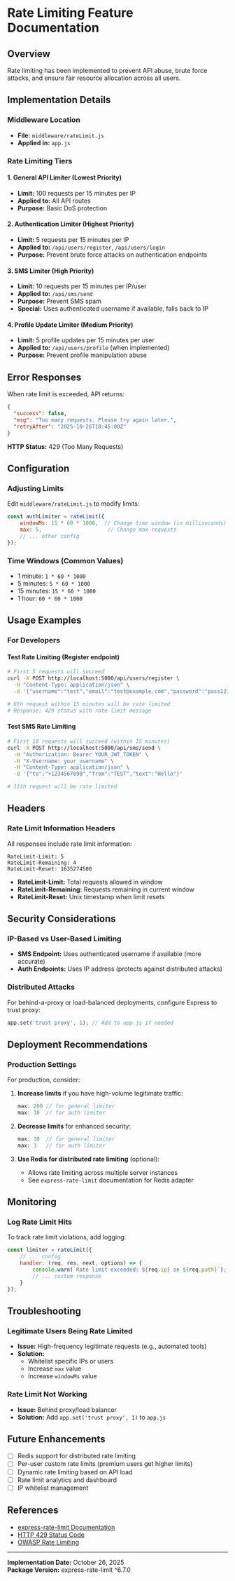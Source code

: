 # Rate Limiting Feature Documentation

## Overview

Rate limiting has been implemented to prevent API abuse, brute force attacks, and ensure fair resource allocation across all users.

## Implementation Details

### Middleware Location
- **File:** `middleware/rateLimit.js`
- **Applied in:** `app.js`

### Rate Limiting Tiers

#### 1. General API Limiter (Lowest Priority)
- **Limit:** 100 requests per 15 minutes per IP
- **Applied to:** All API routes
- **Purpose:** Basic DoS protection

#### 2. Authentication Limiter (Highest Priority)
- **Limit:** 5 requests per 15 minutes per IP
- **Applied to:** `/api/users/register`, `/api/users/login`
- **Purpose:** Prevent brute force attacks on authentication endpoints

#### 3. SMS Limiter (High Priority)
- **Limit:** 10 requests per 15 minutes per IP/user
- **Applied to:** `/api/sms/send`
- **Purpose:** Prevent SMS spam
- **Special:** Uses authenticated username if available, falls back to IP

#### 4. Profile Update Limiter (Medium Priority)
- **Limit:** 5 profile updates per 15 minutes per user
- **Applied to:** `/api/users/profile` (when implemented)
- **Purpose:** Prevent profile manipulation abuse

## Error Responses

When rate limit is exceeded, API returns:

```json
{
  "success": false,
  "msg": "Too many requests. Please try again later.",
  "retryAfter": "2025-10-26T10:45:00Z"
}
```

**HTTP Status:** 429 (Too Many Requests)

## Configuration

### Adjusting Limits

Edit `middleware/rateLimit.js` to modify limits:

```javascript
const authLimiter = rateLimit({
    windowMs: 15 * 60 * 1000,  // Change time window (in milliseconds)
    max: 5,                     // Change max requests
    // ... other config
});
```

### Time Windows (Common Values)
- 1 minute: `1 * 60 * 1000`
- 5 minutes: `5 * 60 * 1000`
- 15 minutes: `15 * 60 * 1000`
- 1 hour: `60 * 60 * 1000`

## Usage Examples

### For Developers

#### Test Rate Limiting (Register endpoint)
```bash
# First 5 requests will succeed
curl -X POST http://localhost:5000/api/users/register \
  -H "Content-Type: application/json" \
  -d '{"username":"test","email":"test@example.com","password":"pass123"}'

# 6th request within 15 minutes will be rate limited
# Response: 429 status with rate limit message
```

#### Test SMS Rate Limiting
```bash
# First 10 requests will succeed (within 15 minutes)
curl -X POST http://localhost:5000/api/sms/send \
  -H "Authorization: Bearer YOUR_JWT_TOKEN" \
  -H "X-Username: your_username" \
  -H "Content-Type: application/json" \
  -d '{"to":"+1234567890","from":"TEST","text":"Hello"}'

# 11th request will be rate limited
```

## Headers

### Rate Limit Information Headers

All responses include rate limit information:

```
RateLimit-Limit: 5
RateLimit-Remaining: 4
RateLimit-Reset: 1635274500
```

- **RateLimit-Limit:** Total requests allowed in window
- **RateLimit-Remaining:** Requests remaining in current window
- **RateLimit-Reset:** Unix timestamp when limit resets

## Security Considerations

### IP-Based vs User-Based Limiting

- **SMS Endpoint:** Uses authenticated username if available (more accurate)
- **Auth Endpoints:** Uses IP address (protects against distributed attacks)

### Distributed Attacks

For behind-a-proxy or load-balanced deployments, configure Express to trust proxy:

```javascript
app.set('trust proxy', 1); // Add to app.js if needed
```

## Deployment Recommendations

### Production Settings

For production, consider:

1. **Increase limits** if you have high-volume legitimate traffic:
   ```javascript
   max: 200 // for general limiter
   max: 10  // for auth limiter
   ```

2. **Decrease limits** for enhanced security:
   ```javascript
   max: 30  // for general limiter
   max: 3   // for auth limiter
   ```

3. **Use Redis for distributed rate limiting** (optional):
   - Allows rate limiting across multiple server instances
   - See `express-rate-limit` documentation for Redis adapter

## Monitoring

### Log Rate Limit Hits

To track rate limit violations, add logging:

```javascript
const limiter = rateLimit({
    // ... config
    handler: (req, res, next, options) => {
        console.warn(`Rate limit exceeded: ${req.ip} on ${req.path}`);
        // ... custom response
    }
});
```

## Troubleshooting

### Legitimate Users Being Rate Limited

- **Issue:** High-frequency legitimate requests (e.g., automated tools)
- **Solution:** 
  - Whitelist specific IPs or users
  - Increase `max` value
  - Increase `windowMs` value

### Rate Limit Not Working

- **Issue:** Behind proxy/load balancer
- **Solution:** Add `app.set('trust proxy', 1)` to `app.js`

## Future Enhancements

- [ ] Redis support for distributed rate limiting
- [ ] Per-user custom rate limits (premium users get higher limits)
- [ ] Dynamic rate limiting based on API load
- [ ] Rate limit analytics and dashboard
- [ ] IP whitelist management

## References

- [express-rate-limit Documentation](https://github.com/nfriedly/express-rate-limit)
- [HTTP 429 Status Code](https://http.cat/429)
- [OWASP Rate Limiting](https://owasp.org/www-community/attacks/Rate_limiting)

---

**Implementation Date:** October 26, 2025  
**Package Version:** express-rate-limit ^6.7.0

